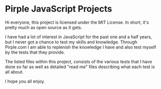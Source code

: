 # Pirple JavaScript Projects
Hi everyone, this project is licensed under the MIT License.
In short, it's pretty much as open source as it gets.

I have had a lot of interest in JavaScript for the past one and a half years, but I never got a chance to test my skills and knowledge.
Through Pirple.com I am able to replenish the knowledge I have and also test myself by the tests that they provide.

The listed files within this project, consists of the various tests that I have done so far as well as detailed "read me" files describing what each test is all about.

I hope you all enjoy.
